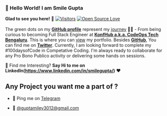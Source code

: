 ### 👋 Hello World! I am Smile Gupta

**Glad to see you here!** :star_struck:  [![Visitors](https://visitor-badge.glitch.me/badge?page_id=smilegupta.visitor-badge)](https://github.com/smilegupta) [![Open Source Love](https://badges.frapsoft.com/os/v2/open-source.svg?v=103)](https://github.com/smilegupta)
<br> <br>
The green dots on my [**GitHub profile**](https://github.com/smilegupta?tab=repositories) represent my [journey](https://fayz.in/stories/s/1569/0/?ckt_id=ZGL1ZGVk&title=Help_for_beginners_smile_gupta) :running_woman: - From being curious to becoming Full Stack Engineer at [**KonfHub a.k.a. CodeOps Tech Bengaluru**](https://konfhub.com/). This is where you can [view](https://smilegupta.github.io/smilegupta/) my portfolio.  Besides [**GitHub**](https://github.com/smile/), You can find me on [**Twitter**](https://twitter.com/smileguptaaa). Currently, I am looking forward to complete my #100daysofCode in Competative Coding. I'm always ready to collaborate for any Pro Bono Publico activity or delivering some hands on sessions.

:dart: Find me Interesting? 
**Say Hi to me on LinkedIn(https://www.linkedin.com/in/smilegupta/)** :heart: 

## Any Project you want me a part of ?

* 👀 Ping me on [Telegram](https://t.me/smilegupta)

* 💌 [@guptamiley3012@gmail.com](mailto:guptamiley3012@gmail.com)
